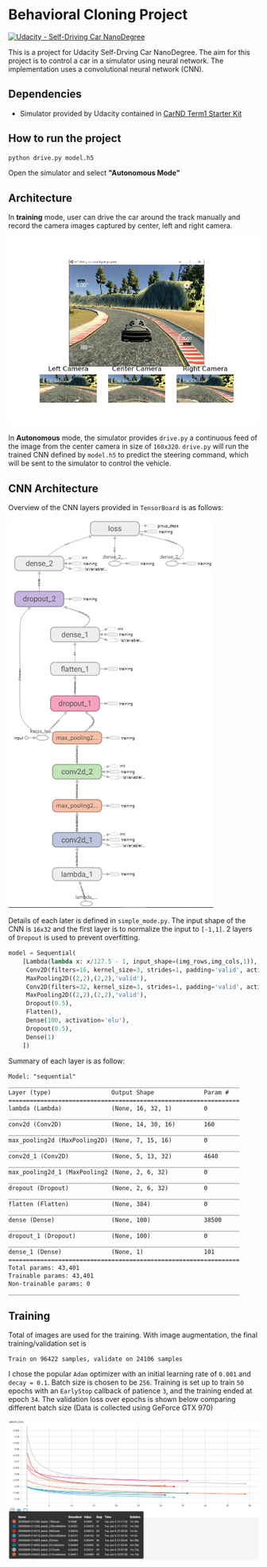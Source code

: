 # Behavioral Cloning Project

[![Udacity - Self-Driving Car NanoDegree](https://s3.amazonaws.com/udacity-sdc/github/shield-carnd.svg)](http://www.udacity.com/drive)

This is a project for Udacity Self-Drving Car NanoDegree. The aim for this project is to control a car in a simulator using neural network. The implementation uses a convolutional neural network (CNN).

## Dependencies

- Simulator provided by Udacity contained in [CarND Term1 Starter Kit](https://github.com/udacity/CarND-Term1-Starter-Kit)

## How to run the project

``` bash
python drive.py model.h5
```
Open the simulator and select **"Autonomous Mode"**

## Architecture

In **training** mode, user can drive the car around the track manually and record the camera images captured by center, left and right camera. 

![Camera Setup](./demo_imgs/CameraSetup.png)

In **Autonomous** mode, the simulator provides `drive.py` a continuous feed of the image from the center camera in size of `160x320`. `drive.py` will run the trained CNN defined by `model.h5` to predict the steering command, which will be sent to the simulator to control the vehicle.

## CNN Architecture

Overview of the CNN layers provided in `TensorBoard` is as follows:

![CNN Graph](./demo_imgs/tensorboard_graph.png)

Details of each later is defined in `simple_mode.py`. The input shape of the CNN is `16x32` and the first layer is to normalize the input to `[-1,1]`. 2 layers of `Dropout` is used to prevent overfitting. 

``` python
model = Sequential(
    [Lambda(lambda x: x/127.5 - 1, input_shape=(img_rows,img_cols,1)),
     Conv2D(filters=16, kernel_size=3, strides=1, padding='valid', activation='elu'),
     MaxPooling2D((2,2),(2,2),'valid'),
     Conv2D(filters=32, kernel_size=3, strides=1, padding='valid', activation='elu'),
     MaxPooling2D((2,2),(2,2),'valid'),
     Dropout(0.5),
     Flatten(),
     Dense(100, activation='elu'),
     Dropout(0.5),
     Dense(1)
    ])
```

Summary of each layer is as follow:

``` shell
Model: "sequential"
_________________________________________________________________
Layer (type)                 Output Shape              Param #
=================================================================
lambda (Lambda)              (None, 16, 32, 1)         0
_________________________________________________________________
conv2d (Conv2D)              (None, 14, 30, 16)        160
_________________________________________________________________
max_pooling2d (MaxPooling2D) (None, 7, 15, 16)         0
_________________________________________________________________
conv2d_1 (Conv2D)            (None, 5, 13, 32)         4640
_________________________________________________________________
max_pooling2d_1 (MaxPooling2 (None, 2, 6, 32)          0
_________________________________________________________________
dropout (Dropout)            (None, 2, 6, 32)          0
_________________________________________________________________
flatten (Flatten)            (None, 384)               0
_________________________________________________________________
dense (Dense)                (None, 100)               38500
_________________________________________________________________
dropout_1 (Dropout)          (None, 100)               0
_________________________________________________________________
dense_1 (Dense)              (None, 1)                 101
=================================================================
Total params: 43,401
Trainable params: 43,401
Non-trainable params: 0
_________________________________________________________________
```

## Training

Total of images are used for the training. With image augmentation, the final training/validation set is

``` shell
Train on 96422 samples, validate on 24106 samples
```

I chose the popular `Adam` optimizer with an initial learning rate of `0.001` and `decay = 0.1`. Batch size is chosen to be `256`. Training is set up to train `50` epochs with an `EarlyStop` callback of patience `3`, and the training ended at epoch `34`. The validation loss over epochs is shown below comparing different batch size (Data is collected using GeForce GTX 970)

![validation loss](./demo_imgs/val_loss.png)
